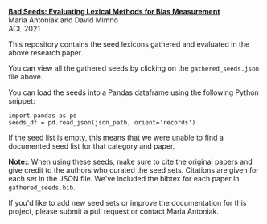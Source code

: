 [**Bad Seeds: Evaluating Lexical Methods for Bias Measurement**](https://maria-antoniak.github.io/resources/2021_acl_bad_seeds.pdf)  
Maria Antoniak and David Mimno  
ACL 2021

This repository contains the seed lexicons gathered and evaluated in the above research paper.

You can view all the gathered seeds by clicking on the `gathered_seeds.json` file above.

You can load the seeds into a Pandas dataframe using the following Python snippet:

```
import pandas as pd
seeds_df = pd.read_json(json_path, orient='records')
```

If the seed list is empty, this means that we were unable to find a documented seed list for that category and paper.

**Note:**: When using these seeds, make sure to cite the original papers and give credit to the authors who curated the seed sets. Citations are given for each set in the JSON file. We've included the bibtex for each paper in `gathered_seeds.bib`.

If you'd like to add new seed sets or improve the documentation for this project, please submit a pull request or contact Maria Antoniak.
